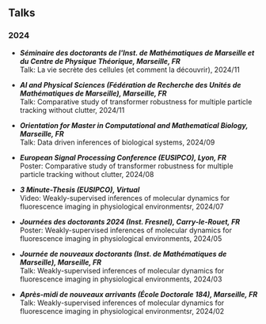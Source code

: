 <link rel="stylesheet" href="styles.css">

## Talks

### 2024
* ***Séminaire des doctorants de l'Inst. de Mathématiques de Marseille et du Centre de Physique Théorique, Marseille, FR*** <br>
Talk: La vie secrète des cellules (et comment la découvrir), 2024/11

* ***AI and Physical Sciences (Fédération de Recherche des Unités de Mathématiques de Marseille), Marseille, FR*** <br>
Talk: Comparative study of transformer robustness for multiple particle tracking without clutter, 2024/11

* ***Orientation for Master in Computational and Mathematical Biology, Marseille, FR*** <br>
Talk: Data driven inferences of biological systems, 2024/09

* ***European Signal Processing Conference (EUSIPCO), Lyon, FR*** <br>
Poster: Comparative study of transformer robustness for multiple particle tracking without clutter, 2024/08

* ***3 Minute-Thesis (EUSIPCO), Virtual*** <br>
Video: Weakly-supervised inferences of molecular dynamics for fluorescence imaging in physiological environmentsr, 2024/07

* ***Journées des doctorants 2024 (Inst. Fresnel), Carry-le-Rouet, FR*** <br>
Poster: Weakly-supervised inferences of molecular dynamics for fluorescence imaging in physiological environments, 2024/05

* ***Journée de nouveaux doctorants (Inst. de Mathématiques de Marseille), Marseille, FR*** <br>
Talk: Weakly-supervised inferences of molecular dynamics for fluorescence imaging in physiological environments, 2024/03

* ***Après-midi de nouveaux arrivants (École Doctorale 184), Marseille, FR*** <br>
Talk: Weakly-supervised inferences of molecular dynamics for fluorescence imaging in physiological environmentsr, 2024/02
